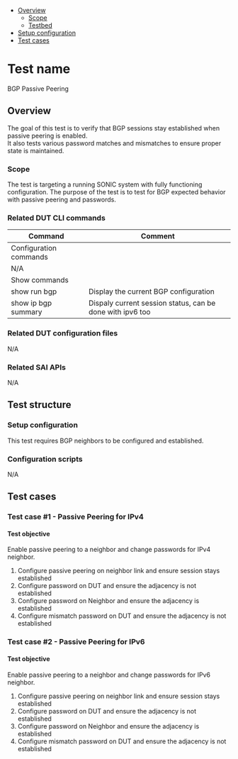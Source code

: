 - [Overview](#overview)
    - [Scope](#scope)
    - [Testbed](#testbed)
- [Setup configuration](#setup-configuration)
- [Test cases](#test-cases)

# Test name

BGP Passive Peering

## Overview

The goal of this test is to verify that BGP sessions stay established when passive peering is enabled.  
It also tests various password matches and mismatches to ensure proper state is maintained.

### Scope

The test is targeting a running SONIC system with fully functioning configuration. The purpose of the test is to test for BGP expected behavior with passive peering and passwords.

### Related DUT CLI commands

| Command | Comment |
| ------- | ------- |
|Configuration commands|
| N/A |  |
|Show commands|
| show run bgp | Display the current BGP configuration |
| show ip bgp summary | Dispaly current session status, can be done with ipv6 too |

### Related DUT configuration files

N/A

### Related SAI APIs

N/A

## Test structure
### Setup configuration

This test requires BGP neighbors to be configured and established.

### Configuration scripts

N/A

## Test cases
### Test case #1 - Passive Peering for IPv4

#### Test objective

Enable passive peering to a neighbor and change passwords for IPv4 neighbor.
1. Configure passive peering on neighbor link and ensure session stays established
2. Configure password on DUT and ensure the adjacency is not established
3. Configure password on Neighbor and ensure the adjacency is established
4. Configure mismatch password on DUT and ensure the adjacency is not established

### Test case #2 - Passive Peering for IPv6

#### Test objective

Enable passive peering to a neighbor and change passwords for IPv6 neighbor.
1. Configure passive peering on neighbor link and ensure session stays established
2. Configure password on DUT and ensure the adjacency is not established
3. Configure password on Neighbor and ensure the adjacency is established
4. Configure mismatch password on DUT and ensure the adjacency is not established